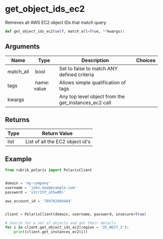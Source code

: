 # get_object_ids_ec2

Retrieves all AWS EC2 object IDs that match query

```py
def get_object_ids_ec2(self, match_all=True, **kwargs):
```

## Arguments

| Name        | Type | Description                                                                 | Choices |
|-------------|------|-----------------------------------------------------------------------------|---------|
| match_all  | bool | Set to false to match ANY defined criteria |  |
| tags  | name: value | Allows simple qualification of tags |  |
| kwargs  |  | Any top level object from the get_instances_ec2 call |  |


## Returns

| Type | Return Value                                                                                  |
|------|-----------------------------------------------------------------------------------------------|
| list | List of all the EC2 object id's |



## Example

```py
from rubrik_polaris import PolarisClient


domain = 'my-company'
username = 'john.doe@example.com'
password = 's3cr3tP_a55w0R)'

aws_account_id = '789702809484'


client = PolarisClient(domain, username, password, insecure=True)

# Search for a set of objects and get their details
for i in client.get_object_ids_ec2(region = 'US_WEST_2'):
    print(client.get_instances_ec2(i))

```

